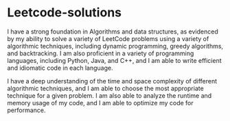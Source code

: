 # Leetcode-solutions

I have a strong foundation in Algorithms and data structures, as evidenced by my ability to solve a variety of LeetCode problems using a variety of algorithmic techniques, including dynamic programming, greedy algorithms, and backtracking. I am also proficient in a variety of programming languages, including Python, Java, and C++, and I am able to write efficient and idiomatic code in each language.

I have a deep understanding of the time and space complexity of different algorithmic techniques, and I am able to choose the most appropriate technique for a given problem. I am also able to analyze the runtime and memory usage of my code, and I am able to optimize my code for performance.
